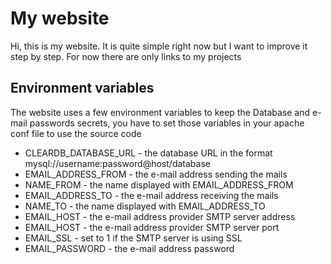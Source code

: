 # My website
Hi, this is my website. It is quite simple right now but I want to improve it step by step. For now there are only links to my projects

## Environment variables
The website uses a few environment variables to keep the Database and e-mail passwords secrets, you have to set those variables in your apache conf file to use the source code

* CLEARDB_DATABASE_URL - the database URL in the format mysql://username:password@host/database
* EMAIL_ADDRESS_FROM - the e-mail address sending the mails
* NAME_FROM - the name displayed with EMAIL_ADDRESS_FROM
* EMAIL_ADDRESS_TO - the e-mail address receiving the mails
* NAME_TO - the name displayed with EMAIL_ADDRESS_TO
* EMAIL_HOST - the e-mail address provider SMTP server address
* EMAIL_HOST - the e-mail address provider SMTP server port
* EMAIL_SSL - set to 1 if the SMTP server is using SSL
* EMAIL_PASSWORD - the e-mail address password